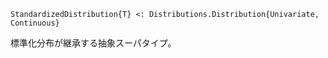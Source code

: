 ```
StandardizedDistribution{T} <: Distributions.Distribution{Univariate, Continuous}
```

標準化分布が継承する抽象スーパタイプ。
